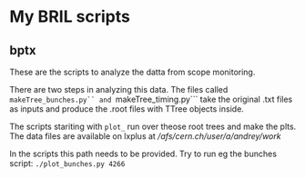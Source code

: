 # My BRIL scripts


## bptx
These are the scripts to analyze the datta from scope monitoring.

There are two steps in analyzing this data. The files called ```makeTree_bunches.py`` and ```makeTree_timing.py```
take the original .txt files as inputs and produce the .root files with TTree objects inside.

The scripts stariting with ```plot_``` run over theose root trees and make the plts.
The data files are available on lxplus at */afs/cern.ch/user/a/andrey/work*

In the scripts this path needs to be provided. Try to run eg the bunches script: ```./plot_bunches.py 4266``` 

